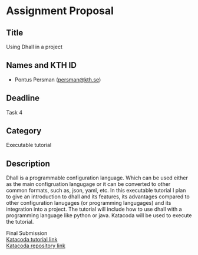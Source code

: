 # Assignment Proposal

## Title

Using Dhall in a project

## Names and KTH ID
  - Pontus Persman (persman@kth.se)

## Deadline

Task 4

## Category

Executable tutorial 

## Description

Dhall is a programmable configuration language. Which can be used either as the main configruation langugage or it can be converted to other common formats, such as, json, yaml, etc. In this executable tutorial I plan to give an introduction to dhall and its features, its advantages compared to other configuration lanugages (or programming langugages) and its integration into a project. The tutorial will include how to use dhall with a programming language like python or java. Katacoda will be used to execute the tutorial.  

Final Submission <br/>
[Katacoda tutorial link](https://www.katacoda.com/persman/scenarios/dhall) <br/>
[Katacoda repository link](https://github.com/persman96/katacoda-scenarios)
